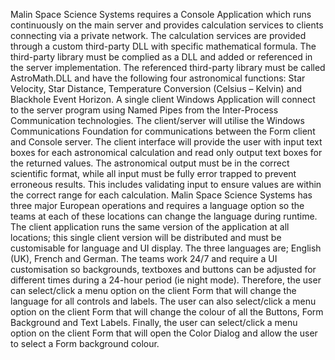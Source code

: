 Malin Space Science Systems requires a Console Application which runs continuously on the main server and provides calculation services to clients connecting via a private network. The calculation services are provided through a custom third-party DLL with specific mathematical formula. The third-party library must be complied as a DLL and added or referenced in the server implementation. The referenced third-party library must be called AstroMath.DLL and have the following four astronomical functions: Star Velocity, Star Distance, Temperature Conversion (Celsius – Kelvin) and Blackhole Event Horizon. 
A single client Windows Application will connect to the server program using Named Pipes from the Inter-Process Communication technologies. The client/server will utilise the Windows Communications Foundation for communications between the Form client and Console server. The client interface will provide the user with input text boxes for each astronomical calculation and read only output text boxes for the returned values. The astronomical output must be in the correct scientific format, while all input must be fully error trapped to prevent erroneous results. This includes validating input to ensure values are within the correct range for each calculation.
Malin Space Science Systems has three major European operations and requires a language option so the teams at each of these locations can change the language during runtime. The client application runs the same version of the application at all locations; this single client version will be distributed and must be customisable for language and UI display. The three languages are; English (UK), French and German. The teams work 24/7 and require a UI customisation so backgrounds, textboxes and buttons can be adjusted for different times during a 24-hour period (ie night mode). Therefore, the user can select/click a menu option on the client Form that will change the language for all controls and labels. The user can also select/click a menu option on the client Form that will change the colour of all the Buttons, Form Background and Text Labels. Finally, the user can select/click a menu option on the client Form that will open the Color Dialog and allow the user to select a Form background colour.
